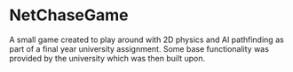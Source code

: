 # NetChaseGame
A small game created to play around with 2D physics and AI pathfinding as part of a final year university assignment. Some base functionality was provided by the university which was then built upon.
